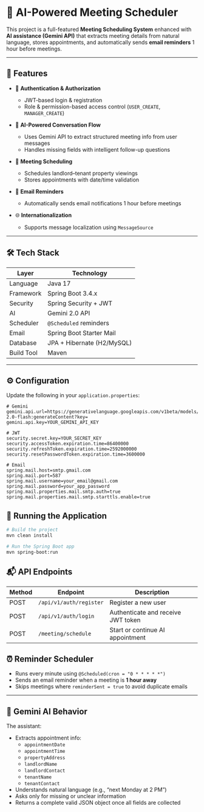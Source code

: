 # 🧠 AI-Powered Meeting Scheduler

This project is a full-featured **Meeting Scheduling System** enhanced with **AI assistance (Gemini API)** that extracts meeting details from natural language, stores appointments, and automatically sends **email reminders** 1 hour before meetings.

---

## 🚀 Features

- 🔐 **Authentication & Authorization**
    - JWT-based login & registration
    - Role & permission-based access control (`USER_CREATE`, `MANAGER_CREATE`)

- 💬 **AI-Powered Conversation Flow**
    - Uses Gemini API to extract structured meeting info from user messages
    - Handles missing fields with intelligent follow-up questions

- 📆 **Meeting Scheduling**
    - Schedules landlord–tenant property viewings
    - Stores appointments with date/time validation

- 📧 **Email Reminders**
    - Automatically sends email notifications 1 hour before meetings

- 🌐 **Internationalization**
    - Supports message localization using `MessageSource`

---

## 🛠️ Tech Stack

| Layer         | Technology                        |
|---------------|------------------------------------|
| Language      | Java 17                            |
| Framework     | Spring Boot 3.4.x                  |
| Security      | Spring Security + JWT              |
| AI            | Gemini 2.0 API                     |
| Scheduler     | `@Scheduled` reminders             |
| Email         | Spring Boot Starter Mail           |
| Database      | JPA + Hibernate (H2/MySQL)         |
| Build Tool    | Maven                              |

---

## ⚙️ Configuration

Update the following in your `application.properties`:

```properties
# Gemini
gemini.api.url=https://generativelanguage.googleapis.com/v1beta/models/gemini-2.0-flash:generateContent?key=
gemini.api.key=YOUR_GEMINI_API_KEY

# JWT
security.secret.key=YOUR_SECRET_KEY
security.accessToken.expiration.time=86400000
security.refreshToken.expiration.time=2592000000
security.resetPasswordToken.expiration.time=3600000

# Email
spring.mail.host=smtp.gmail.com
spring.mail.port=587
spring.mail.username=your_email@gmail.com
spring.mail.password=your_app_password
spring.mail.properties.mail.smtp.auth=true
spring.mail.properties.mail.smtp.starttls.enable=true

```
## 🧪 Running the Application

```bash
# Build the project
mvn clean install

# Run the Spring Boot app
mvn spring-boot:run

```

## 📬 API Endpoints

| Method | Endpoint                | Description                         |
|--------|-------------------------|-------------------------------------|
| POST   | `/api/v1/auth/register` | Register a new user                 |
| POST   | `/api/v1/auth/login`    | Authenticate and receive JWT token  |
| POST   | `/meeting/schedule`     | Start or continue AI appointment    |


## ⏰ Reminder Scheduler

- Runs every minute using `@Scheduled(cron = "0 * * * * *")`
- Sends an email reminder when a meeting is **1 hour away**
- Skips meetings where `reminderSent = true` to avoid duplicate emails

---

## 🧠 Gemini AI Behavior

The assistant:

- Extracts appointment info:
  - `appointmentDate`
  - `appointmentTime`
  - `propertyAddress`
  - `landlordName`
  - `landlordContact`
  - `tenantName`
  - `tenantContact`
- Understands natural language (e.g., “next Monday at 2 PM”)
- Asks only for missing or unclear information
- Returns a complete valid JSON object once all fields are collected